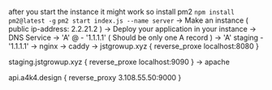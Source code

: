 after you start the instance it might work so install pm2
`npm install pm2@latest -g`
`pm2 start index.js --name server`
-> Make an instance ( public ip-address: 2.2.21.2 )
-> Deploy your application in your instance
-> DNS Service
-> 'A' @ - '1.1.1.1' ( Should be only one A record )
-> 'A' staging - '1.1.1.1'
-> nginx
-> caddy ->
jstgrowup.xyz {
reverse_proxe localhost:8080
}

staging.jstgrowup.xyz {
reverse_proxe localhost:9090
}
-> apache

<!-- below is there caddy configuration -->

api.a4k4.design {
reverse_proxy 3.108.55.50:9000
}
